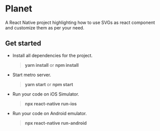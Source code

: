 # Planet

A React Native project highlighting how to use SVGs as react component and customize them as per your need.

## Get started

- Install all dependencies for the project.
  > **yarn install** or **npm install**

- Start metro server.
  > **yarn start** or **npm start**

- Run your code on iOS Simulator.
  > **npx react-native run-ios**

- Run your code on Android emulator.
  > **npx react-native run-android**
